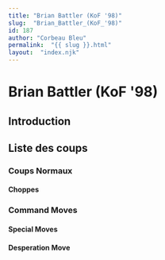 ```yaml
---
title: "Brian Battler (KoF '98)"
slug:  "Brian_Battler_(KoF_'98)"
id: 187
author: "Corbeau Bleu"
permalink:  "{{ slug }}.html"
layout:  "index.njk"
---
```


# Brian Battler (KoF '98)

## Introduction

## Liste des coups

### Coups Normaux

#### Choppes

### Command Moves

#### Special Moves

#### Desperation Move
